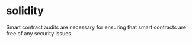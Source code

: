 # solidity
Smart contract audits are necessary for ensuring that smart contracts are free of any security issues.
